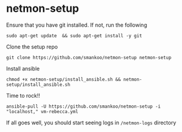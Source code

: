 # netmon-setup

Ensure that you have git installed. If not, run the following

    sudo apt-get update  && sudo apt-get install -y git

Clone the setup repo

    git clone https://github.com/smankoo/netmon-setup netmon-setup

Install ansible

    chmod +x netmon-setup/install_ansible.sh && netmon-setup/install_ansible.sh

Time to rock!!

    ansible-pull -U https://github.com/smankoo/netmon-setup -i "localhost," vm-rebecca.yml


If all goes well, you should start seeing logs in `/netmon-logs` directory
